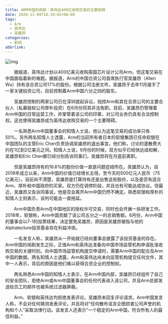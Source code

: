 ```yaml
---
title: ARM中国的闹剧：英伟达400亿收购交易的主要阻碍
date: 2020-11-09T18:10:02+08:00
tags:
  - Arm
  - 英伟达
  - 吴雄昂
categories:
  - 新闻
abbrlink:
---
```


![img](https://cdn.jsdelivr.net/gh/yakeing/Documentation@main/Hexo/images/3904-kcieyvz9404359.jpg)

　　据报道，英伟达计划以400亿美元收购英国芯片设计公司Arm。但这笔交易在中国面临着新的难题。据报道，Arm的中国合资公司首席执行官吴雄昂（Allen Wu）持有该合资公司17%的股份。根据公司注册文件，吴雄昂于去年11月接手了一家关键投资公司，目前控制着Arm中国六分之四的股东。

　　吴雄昂控制的两家公司已在深圳提起诉讼，指控Arm和其在合资公司的主要合伙人（私募股权公司厚朴投资）在6月份将其非法免职。目前，吴雄昂仍管理着Arm中国的日常运营工作，并掌管着该公司的印章，对公司业务仍具有合法控制权。这也使得吴雄昂成为英伟达收购交易的一个主要障碍。

　　一名熟悉Arm中国董事会的知情人士说，他认为这笔交易的成功率只有50%。另外两名知情人士透露，Arm的当前所有者日本的软银集团已任命软银在中国团队的主管Eric Chen负责协调吴雄昂的退出事宜。他们称，讨论的遣散费大约在1亿到2亿美元之间。知情人士说，9月份的时候，双方似乎已经快达成和解，吴雄昂和Eric Chen都已经分别告诉同事们，吴雄昂将在月底前离职。

　　但是吴雄昂持有的16.6%的股份价值一直是问题症结所在。吴雄昂认为，自2018年成立以来，Arm中国的价值已经增长五倍，至今天的500亿元人民币（75亿美元）。目前尚不清楚，吴雄昂是打算持有还是出售这些股份，以及是否有适合Arm、厚朴和中国政府的买家。双方仍在调停阶段，并且也有可能达成协议。但最近，吴雄昂又告诉同事说，他是否会离开Arm中国仍然不确定。熟悉软银和厚朴的知情人士则表示，谈判可能会一直拖延。

　　Arm中国负责Arm在中国地区的授权许可交易，同时也会开展一些研发工作。2018年，软银称，Arm中国贡献了该公司五分之一的总销售额。6月份，Arm中国的董事会以7-1的投票结果，决定罢免吴雄昂，原因是吴雄昂被指与他的Alphatecture投资基金存在利益冲突。

　　一名发言人称，吴雄昂从一开始就已经向董事会披露了该投资基金的存在。Arm中国的闹剧发生之际，正值Arm和英伟达准备向中国市场监管机构申请批准收购交易的关键时刻。向中国市场监管机构提交申请时，需要Arm中国的配合及Arm中国的数据。两名知情人士透露，Arm和英伟达尚未向监管机构提交任何文件，其中一人表示，背后的原因是他们难以获得合资企业的控制权。

　　两名熟悉Arm中国的知情人士表示，在Arm中国内部，吴雄昂已经组件了自己的安全团队，拒绝Arm或Arm中国董事会的任何代表进入该公司，并且Arm总部发送给员工的邮件也被系统过滤器屏蔽。

　　Arm、软银和英伟达均拒绝发表评论。吴雄昂未回复评论请求。Arm中国发言人称，不会对任何猜测发表评论，并且将对“任何散布谣言企图损害公司声誉的机构和个人”采取法律行动。该发言人还表示“一个稳定的Arm中国，符合所有人的最佳利益。”